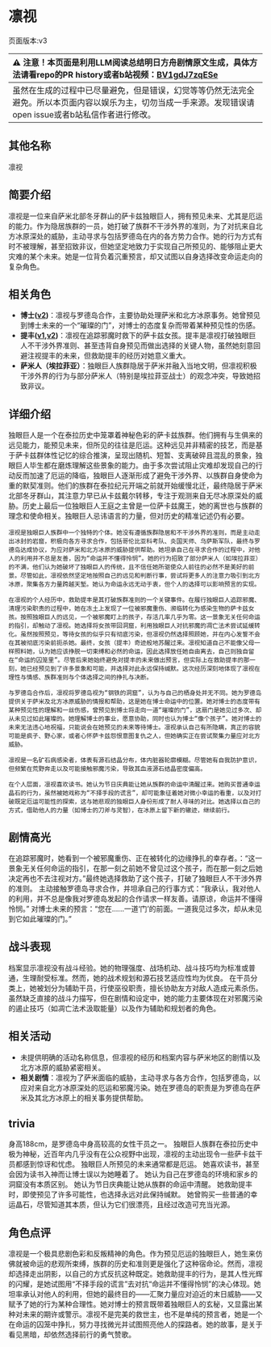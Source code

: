 # 凛视
页面版本:v3
 

| :warning: 注意！本页面是利用LLM阅读总结明日方舟剧情原文生成，具体方法请看repo的PR history或者b站视频：[BV1gdJ7zqESe](https://www.bilibili.com/video/BV1gdJ7zqESe/)         |
|:----------------------------|
| 虽然在生成的过程中已尽量避免，但是错误，幻觉等等仍然无法完全避免。所以本页面内容以娱乐为主，切勿当成一手来源。发现错误请open issue或者b站私信作者进行修改。|



## 其他名称
凛视
## 简要介绍
凛视是一位来自萨米北部冬牙群山的萨卡兹独眼巨人，拥有预见未来、尤其是厄运的能力。作为隐居族群的一员，她打破了族群不干涉外界的准则，为了对抗来自北方冰原深处的威胁，主动寻求与包括罗德岛在内的各方势力合作。她的行为方式有时不被理解，甚至招致非议，但她坚定地致力于实现自己所预见的、能够阻止更大灾难的某个未来。她是一位背负着沉重预言，却又试图以自身选择改变命运走向的复杂角色。
## 相关角色
-   **博士([v2](extended_char_bo_shi.md))**：凛视与罗德岛合作，主要协助处理萨米和北方冰原事务。她曾预见到博士未来的一个“璀璨的门”，对博士的态度复杂而带着某种预见性的伤感。
-   **提丰([v1](../chars/char_2012_typhon.md),[v2](char_2012_typhon.md))**：凛视在追踪邪魔时救下的萨卡兹女孩。提丰是凛视打破独眼巨人不干涉外界准则、甚至违背自身预见而做出选择的关键人物，虽然她刻意回避注视提丰的未来，但救助提丰的经历对她意义重大。
-   **萨米人（埃拉菲亚）**：独眼巨人族群隐居于萨米并融入当地文明，但凛视积极干涉外界的行为与部分萨米人（特别是埃拉菲亚战士）的观念冲突，导致她招致非议。
## 详细介绍
独眼巨人是一个在泰拉历史中笼罩着神秘色彩的萨卡兹族群。他们拥有与生俱来的远见能力，能预见未来，但所见的往往是厄运。这种远见并非精密的技艺，而是基于萨卡兹群体性记忆的综合推演，呈现出随机、短暂、支离破碎且混乱的景象，独眼巨人毕生都在磨炼理解这些景象的能力。由于多次尝试阻止灾难却发现自己的行动反而加速了厄运的降临，独眼巨人逐渐形成了避免干涉外界、以族群自身使命为重的默契准则。他们的族群在泰拉纪元开端之前就开始缓慢北迁，最终隐居于萨米北部冬牙群山，其注意力早已从卡兹戴尔转移，专注于观测来自无尽冰原深处的威胁。历史上最后一位独眼巨人王庭之主曾是一位萨卡兹魔王，她的离世也与族群的理念和使命相关。独眼巨人忌讳语言的力量，但对历史的精准记述仍有必要。

    凛视是独眼巨人族群中一个独特的个体。她没有遵循族群隐居和不干涉外界的准则，而是主动走出冰封的岩窟，积极向各方寻求合作，包括哥伦比亚科考队、炎国天师、乌萨斯军队，最终与罗德岛达成协议，为应对萨米和北方冰原的威胁提供帮助。她坦承自己在寻求合作的过程中，对他人的利用并不总是友善，因为“命运并不懂得怜悯”。她的行为招致了部分萨米人（如埃拉菲亚）的不满，他们认为她破坏了独眼巨人的传统，且不信任她所驱使众人前往的必然不是美好的前景。尽管如此，凛视依然坚定地按照自己的远见和判断行事，尝试将更多人的注意力吸引到北方冰原，聚集各方力量跨越天堑。她认为命运永远无动于衷，但个人的选择可以影响预言的实现。

    在凛视的个人经历中，救助提丰是其打破族群准则的一个关键事件。在履行独眼巨人追踪邪魔、清理污染职责的过程中，她在冻土上发现了一位被邪魔重伤、濒临转化为感染生物的萨卡兹女孩。按照独眼巨人的远见，一个被邪魔盯上的孩子，存活几率几乎为零。这一景象无关任何命运的指引，却触动了凛视。她选择将女孩带回洞窟，利用独眼巨人对抗邪魔的凋亡法术尝试延缓转化。虽然按照预见，等待女孩的似乎只有彻底污染，但凛视仍然选择照顾她，并在内心发誓不会在其被彻底污染前扼杀她。最终，女孩（提丰）奇迹般地苏醒过来。凛视知道自己不能像父母一样照料她，认为她应该挣脱一切束缚和必然的命运，因此选择放任她自由离去，自己则独自留在“命运的囚笼里”。尽管后来她始终避免对提丰的未来做出预言，但实际上在救助提丰的那一刻，她已经预见到了许多景象和可能，并选择对此永远保持缄默。这次经历深刻地体现了凛视在理性与情感、族群准则与个体选择之间的挣扎与决断。

    与罗德岛合作后，凛视将罗德岛视为“钢铁的洞窟”，认为与自己的栖身处并无不同。她为罗德岛提供关于萨米及北方冰原威胁的情报和帮助，这是她在博士命运中的位置。她对博士的态度带有某种预见性的理解和一丝伤感，曾预见到博士将走向一道“璀璨的门”，这扇门是她见过多次、却从未见过如此璀璨的。她理解博士的事业，愿意协助，同时也认为博士“像个孩子”。她对博士的未来无法违心地祝福，只能说会在她预见的未来等待博士。凛视承认自己有所隐瞒，真正的容貌可能是疯子、野心家，或者心怀萨卡兹怨恨意图复仇之人，但她确实正在尝试聚集力量应对北方威胁。

    凛视是一名矿石病感染者，体表有源石结晶分布，体内脏器轮廓模糊。尽管她有自我防护意识，但频繁在荒野奔走以及可能接触邪魔污染，导致其血液源石结晶密度偏高。

    在个人层面，凛视喜欢读书。她认为节日庆典能让她从族群的命运中清醒过来。她购买普通幸运晶石的行为，虽然被她戏称为“不择手段的谎言”，却可能象征着她对微小幸运的看重，以及对打破既定厄运可能性的探索，这与她悲观的独眼巨人身份形成了耐人寻味的对比。她选择以自己的方式，借助他人的力量（如博士的刀斧与灵智），在冰原上留下新的辙迹，继续前行。
## 剧情高光
在追踪邪魔时，她看到一个被邪魔重伤、正在被转化的边缘挣扎的幸存者。：“这一景象无关任何命运的指引，在那一刻之前她不曾见过这个孩子，而在那一刻之后她决定再也不去注视对方。”最终她选择救助了这个孩子，打破了独眼巨人不干涉外界的准则。
    主动接触罗德岛寻求合作，并坦承自己的行事方式：“我承认，我对他人的利用，并不总是像我对罗德岛发起的合作请求一样友善。请原谅，命运并不懂得怜悯。”
    对博士未来的预言：“您在......一道‘门’的前面。一道我见过多次，却从未见到它如此璀璨的门。”
## 战斗表现
档案显示凛视没有战斗经验。她的物理强度、战场机动、战斗技巧均为标准或普通，生理耐受标准。然而，她的战术规划和源石技艺适应性均为优良。
    在干员分类上，她被划分为辅助干员，行使巫役职责，擅长协助友方对敌人造成元素杀伤。虽然缺乏直接的战斗力描写，但在剧情和设定中，她的能力主要体现在对邪魔污染的遏止技巧（如凋亡法术汲取能量）以及作为辅助和规划者的角色。
## 相关活动
-   未提供明确的活动名称信息，但凛视的经历和档案内容与萨米地区的剧情以及北方冰原的威胁紧密相关。
-   **相关剧情**：凛视为了萨米面临的威胁，主动寻求与各方合作，包括罗德岛，以应对来自北方冰原深处的厄运和邪魔污染。她在罗德岛的职责是为罗德岛在萨米及其北方冰原上的相关事务提供帮助。
## trivia
身高188cm，是罗德岛中身高较高的女性干员之一。
    独眼巨人族群在泰拉历史中极为神秘，近百年内几乎没有在公众视野中出现，凛视的主动出现令一些萨卡兹干员都感到惊讶和忧虑。
    独眼巨人所预见的未来通常都是厄运。
    她喜欢读书，甚至会因为读书入神而让博士误以为她睡着了。
    她认为自己在罗德岛的环境和家乡的洞窟没有本质区别。
    她认为节日庆典能让她从族群的命运中清醒。
    她救助提丰时，即使预见了许多可能性，也选择永远对此保持缄默。
    她曾购买一些普通的幸运晶石，尽管知道其本质，但认为它们很漂亮，且经过改造可充当光源。
## 角色点评
凛视是一个极具悲剧色彩和反叛精神的角色。作为预见厄运的独眼巨人，她生来仿佛就被命运的悲观所束缚，族群的历史和准则更是强化了这种宿命论。然而，凛视却选择走出阴影，以自己的方式反抗这种既定。她救助提丰的行为，是其人性光辉的闪耀，是她试图用“不择手段的谎言”去对抗“命运并不懂得怜悯”的决心体现。她坦率承认对他人的利用，但她的最终目的——汇聚力量应对迫近的末日威胁——又赋予了她的行为某种合理性。她对博士的预言既带着独眼巨人的玄秘，又显露出某种对未来的期许或警示。凛视不是完美的救世主，也不是单纯的预言者，她是一个在命运的囚笼中挣扎，努力寻找微光并试图照亮他人的探路者。她的故事，是关于看见黑暗，却依然选择前行的勇气赞歌。
